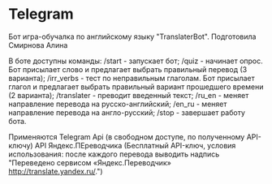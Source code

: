 # Telegram

Бот игра-обучалка по английскому языку "TranslaterBot".
Подготовила Смирнова Алина


В боте доступны команды:
    /start - запускает бот;
    /quiz - начинает опрос. Бот присылает слово и предлагает выбрать правильный перевод (3 варианта);
    /irr_verbs - тест по неправильным глаголам. Бот присылает глагол и предлагает выбрать правильный вариант прошедшего времени (2 варианта);
    /translater - преводит введенный текст;
    /ru_en - меняет направление перевода на русско-английский;
    /en_ru - меняет направление перевода на англо-русский; 
    /stop - завершает работу бота.
    
   
Применяются Telegram Api (в свободном доступе, по полученному API-ключу)
            API Яндекс.ПЕреводчика (Бесплатный API-ключ, условия использования: после каждого перевода выводить надпись "Переведено сервисом «Яндекс.Переводчик» http://translate.yandex.ru/.")

